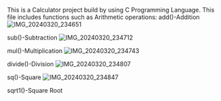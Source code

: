 This is a Calculator project build by using C Programming Language.
This file includes functions such as Arithmetic operations:
  add()-Addition
  ![IMG_20240320_234651](https://github.com/SirishaDigiSpace/C_SideProjects/assets/116715315/c43a70d4-9361-49c1-875d-835a9a9b25d5)

  sub()-Subtraction
  ![IMG_20240320_234712](https://github.com/SirishaDigiSpace/C_SideProjects/assets/116715315/fd9a7650-59b9-49f9-8acd-02881b368e04)

  

  mul()-Multiplication
  ![IMG_20240320_234743](https://github.com/SirishaDigiSpace/C_SideProjects/assets/116715315/1a76ba23-1522-452c-ab77-c78418b3158c)

  divide()-Division
  ![IMG_20240320_234807](https://github.com/SirishaDigiSpace/C_SideProjects/assets/116715315/9d6ee06c-e63a-40bc-83b0-74e957fb2c85)


  sq()-Square
  ![IMG_20240320_234847](https://github.com/SirishaDigiSpace/C_SideProjects/assets/116715315/e2343030-2b80-422b-8ff8-951300ea8da9)


  sqrt1()-Square Root
